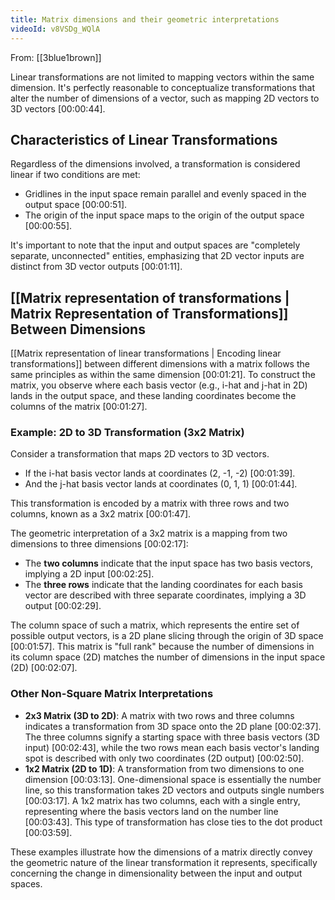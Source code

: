 ```yaml
---
title: Matrix dimensions and their geometric interpretations
videoId: v8VSDg_WQlA
---
```


From: [[3blue1brown]] <br/> 

Linear transformations are not limited to mapping vectors within the same dimension. It's perfectly reasonable to conceptualize transformations that alter the number of dimensions of a vector, such as mapping 2D vectors to 3D vectors <a class="yt-timestamp" data-t="00:00:44">[00:00:44]</a>.

## Characteristics of Linear Transformations
Regardless of the dimensions involved, a transformation is considered linear if two conditions are met:
*   Gridlines in the input space remain parallel and evenly spaced in the output space <a class="yt-timestamp" data-t="00:00:51">[00:00:51]</a>.
*   The origin of the input space maps to the origin of the output space <a class="yt-timestamp" data-t="00:00:55">[00:00:55]</a>.

It's important to note that the input and output spaces are "completely separate, unconnected" entities, emphasizing that 2D vector inputs are distinct from 3D vector outputs <a class="yt-timestamp" data-t="00:01:11">[00:01:11]</a>.

## [[Matrix representation of transformations | Matrix Representation of Transformations]] Between Dimensions
[[Matrix representation of linear transformations | Encoding linear transformations]] between different dimensions with a matrix follows the same principles as within the same dimension <a class="yt-timestamp" data-t="00:01:21">[00:01:21]</a>. To construct the matrix, you observe where each basis vector (e.g., i-hat and j-hat in 2D) lands in the output space, and these landing coordinates become the columns of the matrix <a class="yt-timestamp" data-t="00:01:27">[00:01:27]</a>.

### Example: 2D to 3D Transformation (3x2 Matrix)
Consider a transformation that maps 2D vectors to 3D vectors.
*   If the i-hat basis vector lands at coordinates (2, -1, -2) <a class="yt-timestamp" data-t="00:01:39">[00:01:39]</a>.
*   And the j-hat basis vector lands at coordinates (0, 1, 1) <a class="yt-timestamp" data-t="00:01:44">[00:01:44]</a>.

This transformation is encoded by a matrix with three rows and two columns, known as a 3x2 matrix <a class="yt-timestamp" data-t="00:01:47">[00:01:47]</a>.

The geometric interpretation of a 3x2 matrix is a mapping from two dimensions to three dimensions <a class="yt-timestamp" data-t="00:02:17">[00:02:17]</a>:
*   The **two columns** indicate that the input space has two basis vectors, implying a 2D input <a class="yt-timestamp" data-t="00:02:25">[00:02:25]</a>.
*   The **three rows** indicate that the landing coordinates for each basis vector are described with three separate coordinates, implying a 3D output <a class="yt-timestamp" data-t="00:02:29">[00:02:29]</a>.

The column space of such a matrix, which represents the entire set of possible output vectors, is a 2D plane slicing through the origin of 3D space <a class="yt-timestamp" data-t="00:01:57">[00:01:57]</a>. This matrix is "full rank" because the number of dimensions in its column space (2D) matches the number of dimensions in the input space (2D) <a class="yt-timestamp" data-t="00:02:07">[00:02:07]</a>.

### Other Non-Square Matrix Interpretations
*   **2x3 Matrix (3D to 2D)**: A matrix with two rows and three columns indicates a transformation from 3D space onto the 2D plane <a class="yt-timestamp" data-t="00:02:37">[00:02:37]</a>. The three columns signify a starting space with three basis vectors (3D input) <a class="yt-timestamp" data-t="00:02:43">[00:02:43]</a>, while the two rows mean each basis vector's landing spot is described with only two coordinates (2D output) <a class="yt-timestamp" data-t="00:02:50">[00:02:50]</a>.
*   **1x2 Matrix (2D to 1D)**: A transformation from two dimensions to one dimension <a class="yt-timestamp" data-t="00:03:13">[00:03:13]</a>. One-dimensional space is essentially the number line, so this transformation takes 2D vectors and outputs single numbers <a class="yt-timestamp" data-t="00:03:17">[00:03:17]</a>. A 1x2 matrix has two columns, each with a single entry, representing where the basis vectors land on the number line <a class="yt-timestamp" data-t="00:03:43">[00:03:43]</a>. This type of transformation has close ties to the dot product <a class="yt-timestamp" data-t="00:03:59">[00:03:59]</a>.

These examples illustrate how the dimensions of a matrix directly convey the geometric nature of the linear transformation it represents, specifically concerning the change in dimensionality between the input and output spaces.